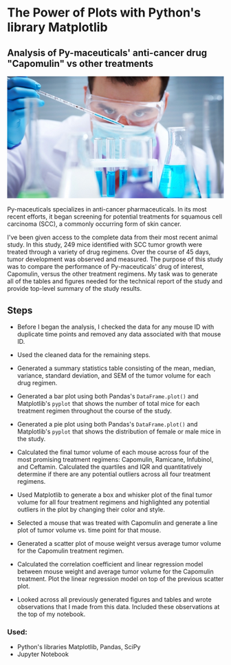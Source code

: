 # The Power of Plots with Python's library Matplotlib
## Analysis of Py-maceuticals' anti-cancer drug "Capomulin" vs other treatments

![Laboratory](Images/Laboratory.jpg)

Py-maceuticals specializes in anti-cancer pharmaceuticals. In its most recent efforts, it began screening for potential treatments for squamous cell carcinoma (SCC), a commonly occurring form of skin cancer.

I've been given access to the complete data from their most recent animal study. In this study, 249 mice identified with SCC tumor growth were treated through a variety of drug regimens. Over the course of 45 days, tumor development was observed and measured. The purpose of this study was to compare the performance of Py-maceuticals' drug of interest, Capomulin, versus the other treatment regimens. My task was to generate all of the tables and figures needed for the technical report of the study and provide top-level summary of the study results. 
## Steps

* Before I began the analysis, I checked the data for any mouse ID with duplicate time points and removed any data associated with that mouse ID.

* Used the cleaned data for the remaining steps.

* Generated a summary statistics table consisting of the mean, median, variance, standard deviation, and SEM of the tumor volume for each drug regimen.

* Generated a bar plot using both Pandas's `DataFrame.plot()` and Matplotlib's `pyplot` that shows  the number of total mice for each treatment regimen throughout the course of the study.

* Generated a pie plot using both Pandas's `DataFrame.plot()` and Matplotlib's `pyplot` that shows the distribution of female or male mice in the study.

* Calculated the final tumor volume of each mouse across four of the most promising treatment regimens: Capomulin, Ramicane, Infubinol, and Ceftamin. Calculated the quartiles and IQR and quantitatively determine if there are any potential outliers across all four treatment regimens.

* Used Matplotlib to generate a box and whisker plot of the final tumor volume for all four treatment regimens and highlighted any potential outliers in the plot by changing their color and style.

* Selected a mouse that was treated with Capomulin and generate a line plot of tumor volume vs. time point for that mouse.

* Generated a scatter plot of mouse weight versus average tumor volume for the Capomulin treatment regimen.

* Calculated the correlation coefficient and linear regression model between mouse weight and average tumor volume for the Capomulin treatment. Plot the linear regression model on top of the previous scatter plot.

* Looked across all previously generated figures and tables and wrote observations that I made from this data. Included these observations at the top of my notebook.


### Used:
* Python's libraries Matplotlib, Pandas, SciPy
* Jupyter Notebook